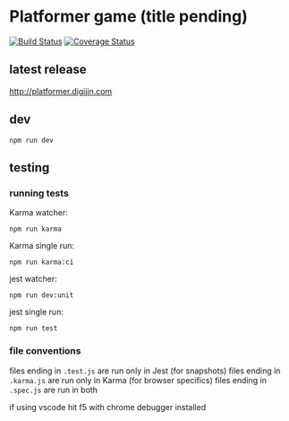 # Platformer game (title pending)
[![Build Status](https://travis-ci.org/digijin/platformer.svg?branch=master)](https://travis-ci.org/digijin/platformer) [![Coverage Status](https://coveralls.io/repos/github/digijin/platformer/badge.svg?branch=master)](https://coveralls.io/github/digijin/platformer?branch=master)
## latest release
http://platformer.digijin.com

## dev  

```
npm run dev
```

## testing
### running tests
Karma watcher:
```
npm run karma
```
Karma single run:
```
npm run karma:ci
```
jest watcher: 
```
npm run dev:unit
```
jest single run: 
```
npm run test
```


### file conventions
files ending in `.test.js` are run only in Jest (for snapshots)
files ending in `.karma.js` are run only in Karma (for browser specifics)
files ending in `.spec.js` are run in both

if using vscode hit f5 with chrome debugger installed 